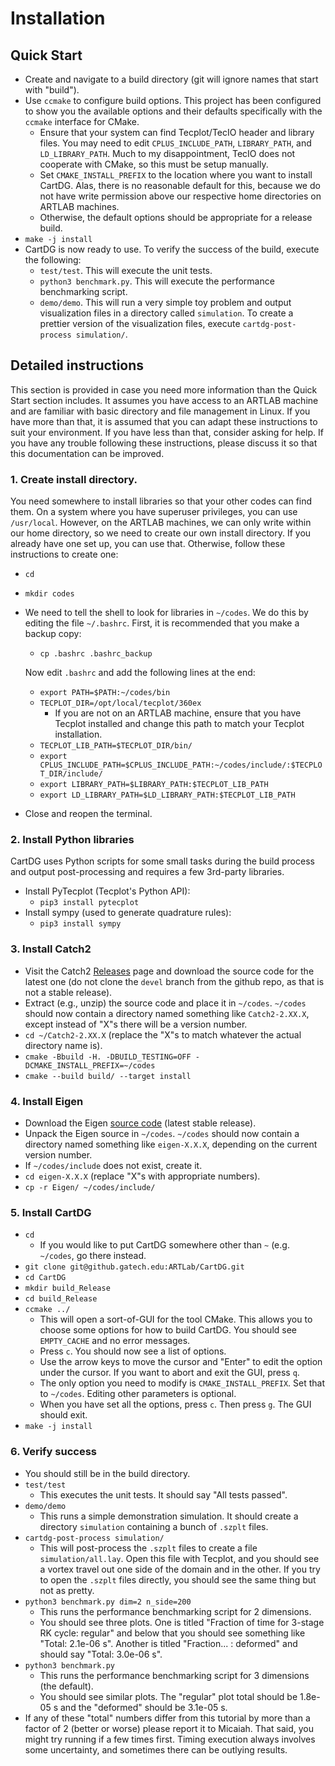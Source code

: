 # Installation

## Quick Start
* Create and navigate to a build directory (git will ignore names that start with "build").
* Use `ccmake` to configure build options. This project has been configured to show you the available options and their defaults specifically with
  the `ccmake` interface for CMake.
  * Ensure that your system can find Tecplot/TecIO header and library files. You may need to edit `CPLUS_INCLUDE_PATH`, `LIBRARY_PATH`, and `LD_LIBRARY_PATH`.
    Much to my disappointment, TecIO does not cooperate with CMake, so this must be setup manually.
  * Set `CMAKE_INSTALL_PREFIX` to the location where you want to install CartDG. Alas, there is no reasonable default for this,
    because we do not have write permission above our respective home directories on ARTLAB machines.
  * Otherwise, the default options should be appropriate for a release build.
* `make -j install`
* CartDG is now ready to use. To verify the success of the build, execute the following:
  * `test/test`. This will execute the unit tests.
  * `python3 benchmark.py`. This will execute the performance benchmarking script.
  * `demo/demo`. This will run a very simple toy problem and output visualization files in a directory called `simulation`.
    To create a prettier version of the visualization files, execute `cartdg-post-process simulation/`.

## Detailed instructions
This section is provided in case you need more information than the Quick Start section includes. It assumes you have access to an ARTLAB
machine and are familiar with basic directory and file management in Linux. If you have more than that, it is assumed that you can adapt these
instructions to suit your environment. If you have less than that, consider asking for help. If you have any trouble following these instructions,
please discuss it so that this documentation can be improved.

### 1. Create install directory.
You need somewhere to install libraries so that your other codes can find them. On a system where you have
superuser privileges, you can use `/usr/local`. However, on the ARTLAB machines, we can only write within our home directory, so we need
to create our own install directory. If you already have one set up, you can use that. Otherwise, follow these instructions to create one:
* `cd`
* `mkdir codes`
* We need to tell the shell to look for libraries in `~/codes`. We do this by editing the file `~/.bashrc`. First,
  it is recommended that you make a backup copy:
  * `cp .bashrc .bashrc_backup`

  Now edit `.bashrc` and add the following lines at the end:
  * `export PATH=$PATH:~/codes/bin`
  * `TECPLOT_DIR=/opt/local/tecplot/360ex`
    * If you are not on an ARTLAB machine, ensure that you have Tecplot installed and change this path to match your Tecplot installation.
  * `TECPLOT_LIB_PATH=$TECPLOT_DIR/bin/`
  * `export CPLUS_INCLUDE_PATH=$CPLUS_INCLUDE_PATH:~/codes/include/:$TECPLOT_DIR/include/`
  * `export LIBRARY_PATH=$LIBRARY_PATH:$TECPLOT_LIB_PATH`
  * `export LD_LIBRARY_PATH=$LD_LIBRARY_PATH:$TECPLOT_LIB_PATH`
* Close and reopen the terminal.

### 2. Install Python libraries
CartDG uses Python scripts for some small tasks during the build process and output post-processing and requires
a few 3rd-party libraries.
* Install PyTecplot (Tecplot's Python API):
  * `pip3 install pytecplot`
* Install sympy (used to generate quadrature rules):
  * `pip3 install sympy`
### 3. Install Catch2
* Visit the Catch2 [Releases](https://github.com/catchorg/Catch2/releases) page and download the source code
  for the latest one (do not clone the `devel` branch from the github repo, as that is not a stable release).
* Extract (e.g., unzip) the source code and place it in `~/codes`. `~/codes` should now contain a directory named something like `Catch2-2.XX.X`,
  except instead of "X"s there will be a version number.
* `cd ~/Catch2-2.XX.X` (replace the "X"s to match whatever the actual directory name is).
* `cmake -Bbuild -H. -DBUILD_TESTING=OFF -DCMAKE_INSTALL_PREFIX=~/codes`
* `cmake --build build/ --target install`
### 4. Install Eigen
* Download the Eigen [source code](http://eigen.tuxfamily.org/index.php?title=Main_Page#Download) (latest stable release).
* Unpack the Eigen source in `~/codes`. `~/codes` should now contain a directory named something like `eigen-X.X.X`, depending on the
  current version number.
* If `~/codes/include` does not exist, create it.
* `cd eigen-X.X.X` (replace "X"s with appropriate numbers).
* `cp -r Eigen/ ~/codes/include/`
### 5. Install CartDG
  * `cd`
    * If you would like to put CartDG somewhere other than `~` (e.g. `~/codes`, go there instead.
  * `git clone git@github.gatech.edu:ARTLab/CartDG.git`
  * `cd CartDG`
  * `mkdir build_Release`
  * `cd build_Release`
  * `ccmake ../`
    * This will open a sort-of-GUI for the tool CMake. This allows you to choose some options for how to build CartDG. You should see `EMPTY_CACHE`
      and no error messages.
    * Press `c`. You should now see a list of options.
    * Use the arrow keys to move the cursor and "Enter" to edit the option under the cursor. If you want to abort and exit the GUI, press `q`.
    * The only option you need to modify is `CMAKE_INSTALL_PREFIX`. Set that to `~/codes`. Editing other parameters is optional.
    * When you have set all the options, press `c`. Then press `g`. The GUI should exit.
  * `make -j install`
### 6. Verify success
*  You should still be in the build directory.
* `test/test`
  * This executes the unit tests. It should say "All tests passed".
* `demo/demo`
  * This runs a simple demonstration simulation. It should create a directory `simulation` containing a bunch of `.szplt` files.
* `cartdg-post-process simulation/`
  * This will post-process the `.szplt` files to create a file `simulation/all.lay`. Open this file with Tecplot, and you should see
    a vortex travel out one side of the domain and in the other. If you try to open the `.szplt` files directly, you should see the same
    thing but not as pretty.
* `python3 benchmark.py dim=2 n_side=200`
  * This runs the performance benchmarking script for 2 dimensions.
  * You should see three plots. One is titled "Fraction of time for 3-stage RK cycle: regular" and below
    that you should see something like "Total: 2.1e-06 s". Another is titled "Fraction... : deformed" and should say
    "Total: 3.0e-06 s". 
* `python3 benchmark.py`
  * This runs the performance benchmarking script for 3 dimensions (the default).
  * You should see similar plots. The "regular" plot total should be 1.8e-05 s and the "deformed" should be 3.1e-05 s.
* If any of these "total" numbers differ from this tutorial by more than a factor of 2 (better or worse) please
  report it to Micaiah. That said, you might try running if a few times first. Timing execution always involves some uncertainty,
  and sometimes there can be outlying results.

